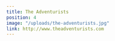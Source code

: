 ```yaml
---
title: The Adventurists
position: 4
image: "/uploads/the-adventurists.jpg"
link: http://www.theadventurists.com
---
```


